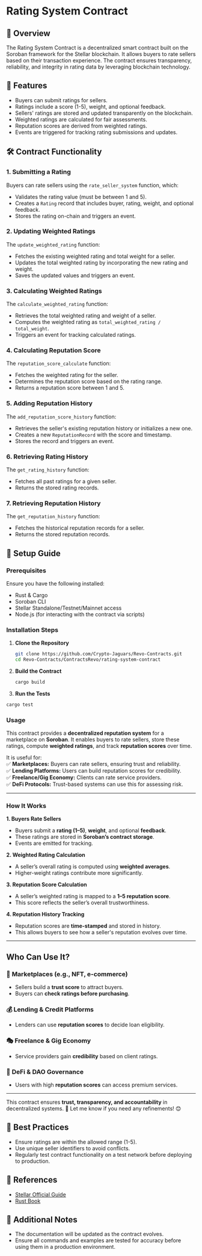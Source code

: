 # Rating System Contract

## 🎯 Overview
The Rating System Contract is a decentralized smart contract built on the Soroban framework for the Stellar blockchain. It allows buyers to rate sellers based on their transaction experience. The contract ensures transparency, reliability, and integrity in rating data by leveraging blockchain technology.

## 📜 Features
- Buyers can submit ratings for sellers.
- Ratings include a score (1-5), weight, and optional feedback.
- Sellers' ratings are stored and updated transparently on the blockchain.
- Weighted ratings are calculated for fair assessments.
- Reputation scores are derived from weighted ratings.
- Events are triggered for tracking rating submissions and updates.

## 🛠 Contract Functionality
### **1. Submitting a Rating**
Buyers can rate sellers using the `rate_seller_system` function, which:
- Validates the rating value (must be between 1 and 5).
- Creates a `Rating` record that includes buyer, rating, weight, and optional feedback.
- Stores the rating on-chain and triggers an event.

### **2. Updating Weighted Ratings**
The `update_weighted_rating` function:
- Fetches the existing weighted rating and total weight for a seller.
- Updates the total weighted rating by incorporating the new rating and weight.
- Saves the updated values and triggers an event.

### **3. Calculating Weighted Ratings**
The `calculate_weighted_rating` function:
- Retrieves the total weighted rating and weight of a seller.
- Computes the weighted rating as `total_weighted_rating / total_weight`.
- Triggers an event for tracking calculated ratings.

### **4. Calculating Reputation Score**
The `reputation_score_calculate` function:
- Fetches the weighted rating for the seller.
- Determines the reputation score based on the rating range.
- Returns a reputation score between 1 and 5.

### **5. Adding Reputation History**
The `add_reputation_score_history` function:
- Retrieves the seller's existing reputation history or initializes a new one.
- Creates a new `ReputationRecord` with the score and timestamp.
- Stores the record and triggers an event.

### **6. Retrieving Rating History**
The `get_rating_history` function:
- Fetches all past ratings for a given seller.
- Returns the stored rating records.

### **7. Retrieving Reputation History**
The `get_reputation_history` function:
- Fetches the historical reputation records for a seller.
- Returns the stored reputation records.

## 🚀 Setup Guide
### **Prerequisites**
Ensure you have the following installed:
- Rust & Cargo
- Soroban CLI
- Stellar Standalone/Testnet/Mainnet access
- Node.js (for interacting with the contract via scripts)

### **Installation Steps**
1. **Clone the Repository**
   ```bash
   git clone https://github.com/Crypto-Jaguars/Revo-Contracts.git
   cd Revo-Contracts/ContractsRevo/rating-system-contract
2. **Build the Contract**
   ```bash
   cargo build 
   ```
3. **Run the Tests**
```bash
cargo test
 ```
### Usage
This contract provides a **decentralized reputation system** for a marketplace on **Soroban**. It enables buyers to rate sellers, store these ratings, compute **weighted ratings**, and track **reputation scores** over time.  

It is useful for:  
✅ **Marketplaces:** Buyers can rate sellers, ensuring trust and reliability.  
✅ **Lending Platforms:** Users can build reputation scores for credibility.  
✅ **Freelance/Gig Economy:** Clients can rate service providers.  
✅ **DeFi Protocols:** Trust-based systems can use this for assessing risk.  

---

### **How It Works**  

**1. Buyers Rate Sellers**  
- Buyers submit a **rating (1–5)**, **weight**, and optional **feedback**.  
- These ratings are stored in **Soroban’s contract storage**.  
- Events are emitted for tracking.  

**2. Weighted Rating Calculation**  
- A seller’s overall rating is computed using **weighted averages**.  
- Higher-weight ratings contribute more significantly.  

**3. Reputation Score Calculation**  
- A seller’s weighted rating is mapped to a **1–5 reputation score**.  
- This score reflects the seller’s overall trustworthiness.  

**4. Reputation History Tracking**  
- Reputation scores are **time-stamped** and stored in history.  
- This allows buyers to see how a seller's reputation evolves over time.  

---

## **Who Can Use It?**  

### 🏪 **Marketplaces** (e.g., NFT, e-commerce)  
- Sellers build a **trust score** to attract buyers.  
- Buyers can **check ratings before purchasing**.  

### 💰 **Lending & Credit Platforms**  
- Lenders can use **reputation scores** to decide loan eligibility.  

### 🎭 **Freelance & Gig Economy**  
- Service providers gain **credibility** based on client ratings.  

### 🌉 **DeFi & DAO Governance**  
- Users with high **reputation scores** can access premium services.  

---

This contract ensures **trust, transparency, and accountability** in decentralized systems. 🚀 Let me know if you need any refinements! 😊
## 📌 Best Practices
- Ensure ratings are within the allowed range (1-5).
- Use unique seller identifiers to avoid conflicts.
- Regularly test contract functionality on a test network before deploying to production.

## 📖 References
- [Stellar Official Guide](https://developers.stellar.org/docs/)
- [Rust Book](https://doc.rust-lang.org/book/)

## 📌 Additional Notes
- The documentation will be updated as the contract evolves.
- Ensure all commands and examples are tested for accuracy before using them in a production environment.

